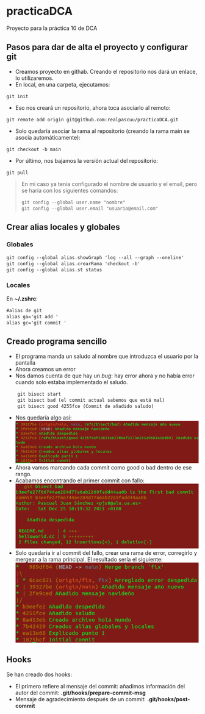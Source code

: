 # practicaDCA
Proyecto para la práctica 10 de DCA

## Pasos para dar de alta el proyecto y configurar git

- Creamos proyecto en githab. Creando el repositorio nos dará un enlace, lo utilizaremos.
- En local, en una carpeta, ejecutamos:
``` git
git init
```
- Eso nos creará un repositorio, ahora toca asociarlo al remoto:
``` git
git remote add origin git@github.com:realpascuu/practicaDCA.git 
```
- Solo quedaría asociar la rama al repositorio (creando la rama main se asocia automáticamente):
``` git
git checkout -b main
```
- Por último, nos bajamos la versión actual del repositorio:
``` git
git pull
```
> En mi caso ya tenía configurado el nombre de usuario y el email, pero se haría con los siguientes comandos:
> ``` git
> git config --global user.name "nombre"
> git config --global user.email "usuario@email.com"
> ```

## Crear alias locales y globales
### Globales
``` git
git config --global alias.showGraph 'log --all --graph --oneline'
git config --global alias.crearRama 'checkout -b'
git config --global alias.st status
```

### Locales
En **~/.zshrc**:
``` git
#alias de git           
alias ga='git add '   
alias gc='git commit ' 
```

## Creado programa sencillo

- El programa manda un saludo al nombre que introduzca el usuario por la pantalla
- Ahora creamos un error
- Nos damos cuenta de que hay un *bug*: hay error ahora y no había error cuando solo estaba implementado el saludo.
``` git
    git bisect start
    git bisect bad (el commit actual sabemos que está mal)
    git bisect good 4255fce (Commit de añadido saludo)
```

- Nos quedaría algo así:
![](./imagenes/hiloBisect.png)
- Ahora vamos marcando cada commit como good o bad dentro de ese rango.
- Acabamos encontrando el primer commit con fallo:
![](imagenes/deteccionBadCommit.png)
- Solo quedaría ir al commit del fallo, crear una rama de error, corregirlo y mergear a la rama principal. El resultado sería el siguiente:
![](imagenes/ramasFinal.png)

## Hooks

Se han creado dos hooks:

- El primero refiere al mensaje del commit: añadimos información del autor del commit: **.git/hooks/prepare-commit-msg**
- Mensaje de agradecimiento después de un commit: **.git/hooks/post-commit**